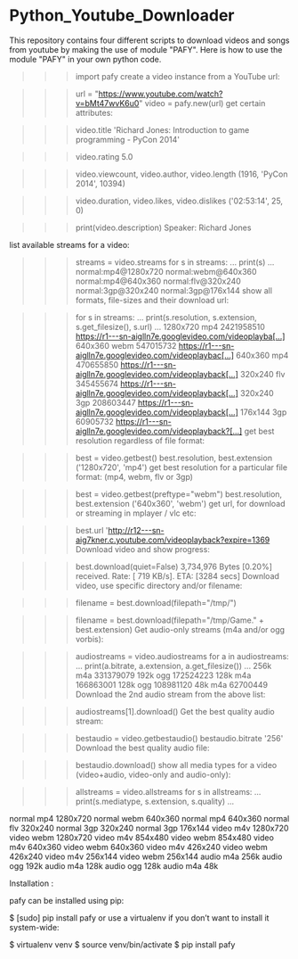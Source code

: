 # Python_Youtube_Downloader
This repository contains four different scripts to download videos and songs from youtube by making the use of module "PAFY".
Here is how to use the module "PAFY" in your own python code. 

>>> import pafy
create a video instance from a YouTube url:

>>> url = "https://www.youtube.com/watch?v=bMt47wvK6u0"
>>> video = pafy.new(url)
get certain attributes:

>>> video.title
'Richard Jones: Introduction to game programming - PyCon 2014'

>>> video.rating
5.0

>>> video.viewcount, video.author, video.length
(1916, 'PyCon 2014', 10394)

>>> video.duration, video.likes, video.dislikes
('02:53:14', 25, 0)

>>> print(video.description)
Speaker: Richard Jones

list available streams for a video:

>>> streams = video.streams
>>> for s in streams:
...     print(s)
...
normal:mp4@1280x720
normal:webm@640x360
normal:mp4@640x360
normal:flv@320x240
normal:3gp@320x240
normal:3gp@176x144
show all formats, file-sizes and their download url:

>>> for s in streams:
...    print(s.resolution, s.extension, s.get_filesize(), s.url)
...
1280x720 mp4 2421958510 https://r1---sn-aiglln7e.googlevideo.com/videoplayba[...]
640x360 webm 547015732 https://r1---sn-aiglln7e.googlevideo.com/videoplaybac[...]
640x360 mp4 470655850 https://r1---sn-aiglln7e.googlevideo.com/videoplayback[...]
320x240 flv 345455674 https://r1---sn-aiglln7e.googlevideo.com/videoplayback[...]
320x240 3gp 208603447 https://r1---sn-aiglln7e.googlevideo.com/videoplayback[...]
176x144 3gp 60905732 https://r1---sn-aiglln7e.googlevideo.com/videoplayback?[...]
get best resolution regardless of file format:

>>> best = video.getbest()
>>> best.resolution, best.extension
('1280x720', 'mp4')
get best resolution for a particular file format: (mp4, webm, flv or 3gp)

>>> best = video.getbest(preftype="webm")
>>> best.resolution, best.extension
('640x360', 'webm')
get url, for download or streaming in mplayer / vlc etc:

>>> best.url
'http://r12---sn-aig7kner.c.youtube.com/videoplayback?expire=1369
Download video and show progress:

>>> best.download(quiet=False)
3,734,976 Bytes [0.20%] received. Rate: [ 719 KB/s].  ETA: [3284 secs]
Download video, use specific directory and/or filename:

>>> filename = best.download(filepath="/tmp/")

>>> filename = best.download(filepath="/tmp/Game." + best.extension)
Get audio-only streams (m4a and/or ogg vorbis):

>>> audiostreams = video.audiostreams
>>> for a in audiostreams:
...     print(a.bitrate, a.extension, a.get_filesize())
...
256k m4a 331379079
192k ogg 172524223
128k m4a 166863001
128k ogg 108981120
48k m4a 62700449
Download the 2nd audio stream from the above list:

>>> audiostreams[1].download()
Get the best quality audio stream:

>>> bestaudio = video.getbestaudio()
>>> bestaudio.bitrate
'256'
Download the best quality audio file:

>>> bestaudio.download()
show all media types for a video (video+audio, video-only and audio-only):

>>> allstreams = video.allstreams
>>> for s in allstreams:
...     print(s.mediatype, s.extension, s.quality)
...

normal mp4 1280x720
normal webm 640x360
normal mp4 640x360
normal flv 320x240
normal 3gp 320x240
normal 3gp 176x144
video m4v 1280x720
video webm 1280x720
video m4v 854x480
video webm 854x480
video m4v 640x360
video webm 640x360
video m4v 426x240
video webm 426x240
video m4v 256x144
video webm 256x144
audio m4a 256k
audio ogg 192k
audio m4a 128k
audio ogg 128k
audio m4a 48k

Installation : 

pafy can be installed using pip:

$ [sudo] pip install pafy
or use a virtualenv if you don’t want to install it system-wide:

$ virtualenv venv
$ source venv/bin/activate
$ pip install pafy
